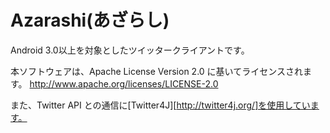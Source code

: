 Azarashi(あざらし)
========

Android 3.0以上を対象としたツイッタークライアントです。

本ソフトウェアは、Apache License Version 2.0 に基いてライセンスされます。
<http://www.apache.org/licenses/LICENSE-2.0>

また、Twitter API との通信に[Twitter4J][http://twitter4j.org/]を使用しています。

